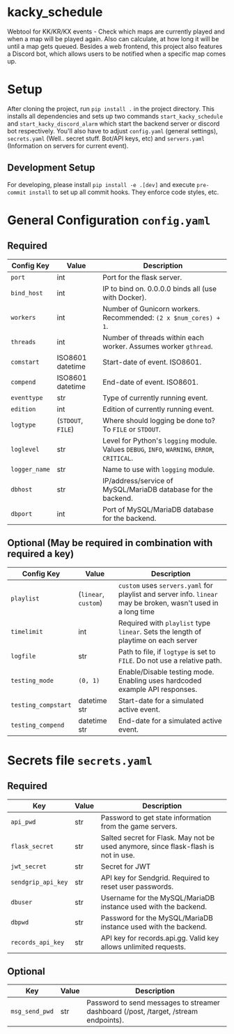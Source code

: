 # kacky_schedule
Webtool for KK/KR/KX events - Check which maps are currently played and when a map will be played again. Also can calculate, at how long it will be until a map gets queued. Besides a web frontend, this project also features a Discord bot, which allows users to be notified when a specific map comes up.

# Setup
After cloning the project, run ``pip install .`` in the project directory.
This installs all dependencies and sets up two commands ``start_kacky_schedule`` and ``start_kacky_discord_alarm`` which start the backend server or discord bot respectively.
You'll also have to adjust `config.yaml` (general settings), `secrets.yaml` (Well.. secret stuff. Bot/API keys, etc) and `servers.yaml` (Information on servers for current event).

## Development Setup
For developing, please install ``pip install -e .[dev]`` and execute ``pre-commit install`` to set up all commit hooks. They enforce code styles, etc.

# General Configuration `config.yaml`
## Required
| Config Key    | Value              | Description                                                                                  |
|---------------|--------------------|----------------------------------------------------------------------------------------------|
| `port`        | int                | Port for the flask server.                                                                   |
| `bind_host`   | int                | IP to bind on. 0.0.0.0 binds all (use with Docker).                                          |
| `workers`     | int                | Number of Gunicorn workers. Recommended: `(2 x $num_cores) + 1`.                             |
| `threads`     | int                | Number of threads within each worker. Assumes worker `gthread`.                              |
| `comstart`    | ISO8601 datetime   | Start-date of event. ISO8601.                                                                |
| `compend`     | ISO8601 datetime   | End-date of event. ISO8601.                                                                  |
| `eventtype`   | str                | Type of currently running event.                                                             |
| `edition`     | int                | Edition of currently running event.                                                          |
| `logtype`     | (`STDOUT`, `FILE`) | Where should logging be done to? To `FILE` or `STDOUT`.                                      |
| `loglevel`    | str                | Level for Python's `logging` module. Values `DEBUG`, `INFO`, `WARNING`, `ERROR`, `CRITICAL`. |
| `logger_name` | str                | Name to use with `logging` module.                                                           |
| `dbhost`      | str                | IP/address/service of MySQL/MariaDB database for the backend.                                |
| `dbport`      | int                | Port of MySQL/MariaDB database for the backend.                                              |


## Optional (May be required in combination with required a key)
| Config Key          | Value                | Description                                                                                                   |
|---------------------|----------------------|---------------------------------------------------------------------------------------------------------------|
| `playlist`          | (`linear`, `custom`) | `custom` uses `servers.yaml` for playlist and server info. `linear` may be broken, wasn't used in a long time |
| `timelimit`         | int                  | Required with `playlist` type `linear`. Sets the length of playtime on each server                            |
| `logfile`           | str                  | Path to file, if `logtype` is set to `FILE`. Do not use a relative path.                                      |
| `testing_mode`      | `(0, 1)`             | Enable/Disable testing mode. Enabling uses hardcoded example API responses.                                   |
| `testing_compstart` | datetime str         | Start-date for a simulated active event.                                                                      |
| `testing_compend`   | datetime str         | End-date for a simulated active event.                                                                        |

# Secrets file `secrets.yaml`
## Required
| Key                | Value | Description                                                                        |
|--------------------|-------|------------------------------------------------------------------------------------|
| `api_pwd`          | str   | Password to get state information from the game servers.                           |
| `flask_secret`     | str   | Salted secret for Flask. May not be used anymore, since flask-flash is not in use. |
| `jwt_secret`       | str   | Secret for JWT                                                                     |
| `sendgrip_api_key` | str   | API key for Sendgrid. Required to reset user passwords.                            |
| `dbuser`           | str   | Username for the MySQL/MariaDB instance used with the backend.                     |
| `dbpwd`            | str   | Password for the MySQL/MariaDB instance used with the backend.                     |
| `records_api_key`  | str   | API key for records.api.gg. Valid key allows unlimited requests.                   |

## Optional
| Key            | Value | Description                                                                          |
|----------------|-------|--------------------------------------------------------------------------------------|
| `msg_send_pwd` | str   | Password to send messages to streamer dashboard (/post, /target, /stream endpoints). |
